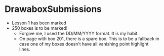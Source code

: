 # DrawaboxSubmissions
- Lesson 1 has been marked
- 250 boxes is to be marked!
    - Forgive me, I used the DD/MM/YYYY format. It is my habit.
    - On page with box 201, there is a spare box. This is to be a fallback in case one of my boxes doesn't have all vanishing point highlight lines.
